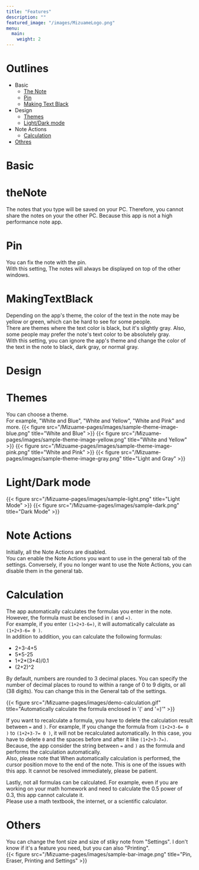 ```yaml
---
title: "Features"
description: ""
featured_image: "/images/MizuameLogo.png"
menu:
  main:
    weight: 2
---
```

# Outlines
- Basic
  - [The Note](#thenote)
  - [Pin](#pin)
  - [Making Text Black](#makingtextblack)
- Design
  - [Themes](#themes)
  - [Light/Dark mode](#light/darkmode)
- Note Actions
  - [Calculation](#calculation)
- [Othres](#othres)

# Basic

# theNote
The notes that you type will be saved on your PC. Therefore, you cannot share the notes on your the other PC. Because this app is not a high performance note app.

# Pin
You can fix the note with the pin.  
With this setting, The notes will always be displayed on top of the other windows.

# MakingTextBlack
Depending on the app's theme, the color of the text in the note may be yellow or green, which can be hard to see for some people.  
There are themes where the text color is black, but it's slightly gray. Also, some people may prefer the note's text color to be absolutely gray.  
With this setting, you can ignore the app's theme and change the color of the text in the note to black, dark gray, or normal gray.  

# Design

# Themes
You can choose a theme.  
For example, "White and Blue", "White and Yellow", "White and Pink" and more.
{{< figure src="/Mizuame-pages/images/sample-theme-image-blue.png" title="White and Blue" >}}
{{< figure src="/Mizuame-pages/images/sample-theme-image-yellow.png" title="White and Yellow" >}}
{{< figure src="/Mizuame-pages/images/sample-theme-image-pink.png" title="White and Pink" >}}
{{< figure src="/Mizuame-pages/images/sample-theme-image-gray.png" title="Light and Gray" >}}

# Light/Dark mode
{{< figure src="/Mizuame-pages/images/sample-light.png" title="Light Mode" >}}
{{< figure src="/Mizuame-pages/images/sample-dark.png" title="Dark Mode" >}}

# Note Actions
Initially, all the Note Actions are disabled.  
You can enable the Note Actions you want to use in the general tab of the settings. Conversely, if you no longer want to use the Note Actions, you can disable them in the general tab.  

# Calculation
The app automatically calculates the formulas you enter in the note.  
However, the formula must be enclosed in `(` and `=)`.  
For example, if you enter `(1+2+3-6=)`, it will automatically calculate as `(1+2+3-6= 0 )`.  
In addition to addition, you can calculate the following formulas:
- 2+3-4+5
- 5*5-25
- 1+2*(3+4)/0.1
- (2+2)^2

By default, numbers are rounded to 3 decimal places. You can specify the number of decimal places to round to within a range of 0 to 9 digits, or all (38 digits). You can change this in the General tab of the settings.

{{< figure src="/Mizuame-pages/images/demo-calculation.gif" title="Automatically calculate the formula enclosed in '(' and '=)'" >}}

If you want to recalculate a formula, you have to delete the calculation result between `=` and `)`. 
For example, If you change the formula from `(1+2+3-6= 0 )` to `(1+2+3-7= 0 )`, it will not be recalculated automatically. In this case, you have to delete `0` and the spaces before and after it like `(1+2+3-7=)`.  
Because, the app consider the string between `=` and `)` as the formula and performs the calculation automatically.  
Also, please note that When automatically calculation is performed, the cursor position move to the end of the note. This is one of the issues with this app. It cannot be resolved immediately, please be patient.

Lastly, not all formulas can be calculated. For example, even if you are working on your math homework and need to calculate the 0.5 power of 0.3, this app cannot calculate it.  
Please use a math textbook, the internet, or a scientific calculator.  

# Others
You can change the font size and size of stiky note from "Settings". I don't know if it's a feature you need, but you can also "Printing".  
{{< figure src="/Mizuame-pages/images/sample-bar-image.png" title="Pin, Eraser, Printing and Settings" >}}
